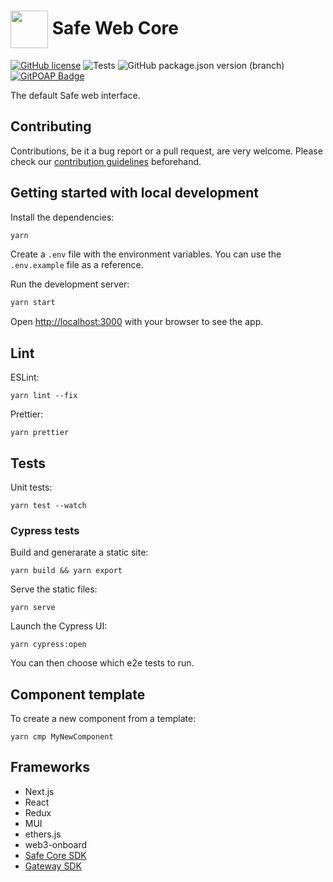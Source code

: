 # <img src="https://user-images.githubusercontent.com/381895/186411381-e05075ff-7565-4b4e-925e-bb1e85cb165b.png" height="60" width="60" valign="middle" /> Safe Web Core

[![GitHub license](https://img.shields.io/github/license/safe-global/web-core)](https://github.com/safe-global/web-core/blob/main/LICENSE.md)
![Tests](https://img.shields.io/github/actions/workflow/status/safe-global/web-core/test.yml?branch=main&label=tests)
![GitHub package.json version (branch)](https://img.shields.io/github/package-json/v/safe-global/web-core)
[![GitPOAP Badge](https://public-api.gitpoap.io/v1/repo/safe-global/web-core/badge)](https://www.gitpoap.io/gh/safe-global/web-core)

The default Safe web interface.

## Contributing

Contributions, be it a bug report or a pull request, are very welcome. Please check our [contribution guidelines](CONTRIBUTING.md) beforehand.

## Getting started with local development

Install the dependencies:

```bash
yarn
```

Create a `.env` file with the environment variables. You can use the `.env.example` file as a reference.

Run the development server:

```bash
yarn start
```

Open [http://localhost:3000](http://localhost:3000) with your browser to see the app.

## Lint

ESLint:
```
yarn lint --fix
```

Prettier:
```
yarn prettier
```

## Tests

Unit tests:
```
yarn test --watch
```

### Cypress tests
Build and generarate a static site:
```
yarn build && yarn export
```

Serve the static files:
```
yarn serve
```

Launch the Cypress UI:
```
yarn cypress:open
```

You can then choose which e2e tests to run.

## Component template
To create a new component from a template:
```
yarn cmp MyNewComponent
```

## Frameworks
 * Next.js
 * React
 * Redux
 * MUI
 * ethers.js
 * web3-onboard
 * [Safe Core SDK](https://github.com/safe-global/safe-core-sdk)
 * [Gateway SDK](https://github.com/safe-global/safe-react-gateway-sdk)
